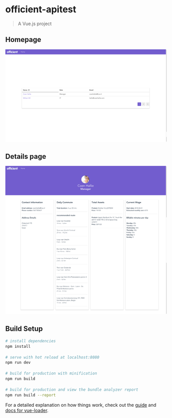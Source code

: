 # officient-apitest

> A Vue.js project

## Homepage
![Racebets interface](https://github.com/coenhallie/officient-app/blob/master/src/assets/officient-home.png?raw=true "Title")

## Details page
![Racebets interface](https://github.com/coenhallie/officient-app/blob/master/src/assets/officient-details.png?raw=true "Title")

## Build Setup

``` bash
# install dependencies
npm install

# serve with hot reload at localhost:8080
npm run dev

# build for production with minification
npm run build

# build for production and view the bundle analyzer report
npm run build --report
```

For a detailed explanation on how things work, check out the [guide](http://vuejs-templates.github.io/webpack/) and [docs for vue-loader](http://vuejs.github.io/vue-loader).
